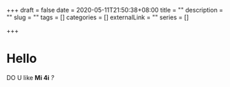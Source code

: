 +++
draft = false
date = 2020-05-11T21:50:38+08:00
title = ""
description = ""
slug = "" 
tags = []
categories = []
externalLink = ""
series = []

+++

# Hello

DO U like **Mi 4i** *?*
